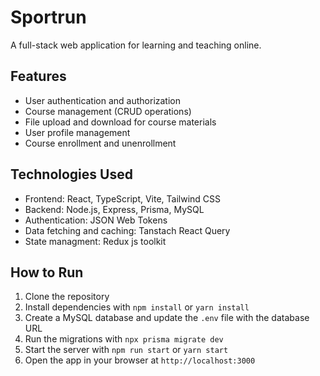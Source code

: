 # Sportrun

A full-stack web application for learning and teaching online.

## Features

- User authentication and authorization
- Course management (CRUD operations)
- File upload and download for course materials
- User profile management
- Course enrollment and unenrollment

## Technologies Used

- Frontend: React, TypeScript, Vite, Tailwind CSS
- Backend: Node.js, Express, Prisma, MySQL
- Authentication: JSON Web Tokens
- Data fetching and caching: Tanstach React Query
- State managment: Redux js toolkit

## How to Run

1. Clone the repository
2. Install dependencies with `npm install` or `yarn install`
3. Create a MySQL database and update the `.env` file with the database URL
4. Run the migrations with `npx prisma migrate dev`
5. Start the server with `npm run start` or `yarn start`
6. Open the app in your browser at `http://localhost:3000`
